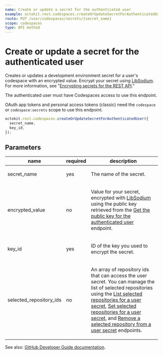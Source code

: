```yaml
---
name: Create or update a secret for the authenticated user
example: octokit.rest.codespaces.createOrUpdateSecretForAuthenticatedUser({ secret_name, key_id })
route: PUT /user/codespaces/secrets/{secret_name}
scope: codespaces
type: API method
---
```


# Create or update a secret for the authenticated user

Creates or updates a development environment secret for a user's codespace with an encrypted value. Encrypt your secret using
[LibSodium](https://libsodium.gitbook.io/doc/bindings_for_other_languages). For more information, see "[Encrypting secrets for the REST API](https://docs.github.com/rest/guides/encrypting-secrets-for-the-rest-api)."

The authenticated user must have Codespaces access to use this endpoint.

OAuth app tokens and personal access tokens (classic) need the `codespace` or `codespace:secrets` scope to use this endpoint.

```js
octokit.rest.codespaces.createOrUpdateSecretForAuthenticatedUser({
  secret_name,
  key_id,
});
```

## Parameters

<table>
  <thead>
    <tr>
      <th>name</th>
      <th>required</th>
      <th>description</th>
    </tr>
  </thead>
  <tbody>
    <tr><td>secret_name</td><td>yes</td><td>

The name of the secret.

</td></tr>
<tr><td>encrypted_value</td><td>no</td><td>

Value for your secret, encrypted with [LibSodium](https://libsodium.gitbook.io/doc/bindings_for_other_languages) using the public key retrieved from the [Get the public key for the authenticated user](https://docs.github.com/rest/codespaces/secrets#get-public-key-for-the-authenticated-user) endpoint.

</td></tr>
<tr><td>key_id</td><td>yes</td><td>

ID of the key you used to encrypt the secret.

</td></tr>
<tr><td>selected_repository_ids</td><td>no</td><td>

An array of repository ids that can access the user secret. You can manage the list of selected repositories using the [List selected repositories for a user secret](https://docs.github.com/rest/codespaces/secrets#list-selected-repositories-for-a-user-secret), [Set selected repositories for a user secret](https://docs.github.com/rest/codespaces/secrets#set-selected-repositories-for-a-user-secret), and [Remove a selected repository from a user secret](https://docs.github.com/rest/codespaces/secrets#remove-a-selected-repository-from-a-user-secret) endpoints.

</td></tr>
  </tbody>
</table>

See also: [GitHub Developer Guide documentation](https://docs.github.com/rest/codespaces/secrets#create-or-update-a-secret-for-the-authenticated-user).
